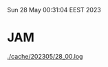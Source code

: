 Sun 28 May 00:31:04 EEST 2023
# JAM
<a href='./cache/202305/28_00.log'>./cache/202305/28_00.log</a>
